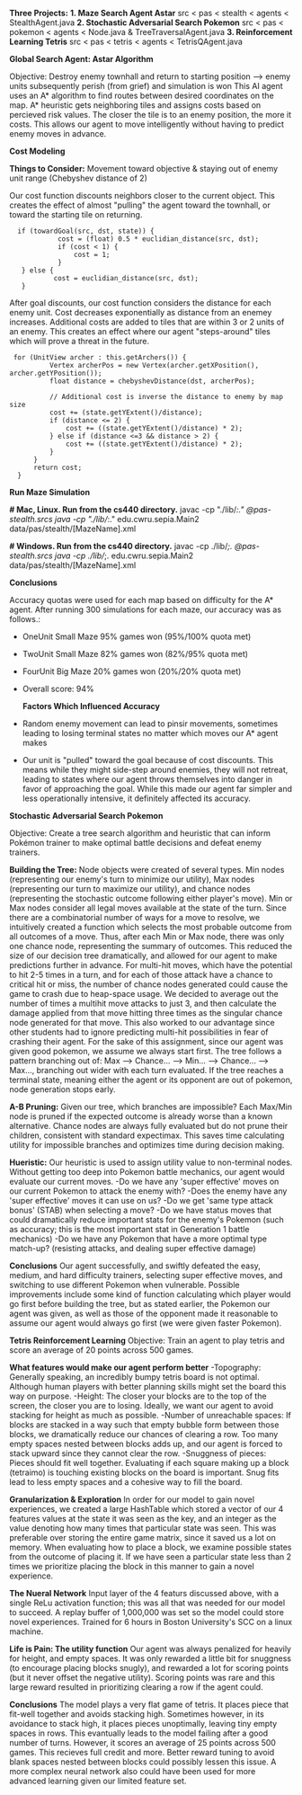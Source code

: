 **Three Projects:**
**1. Maze Search Agent Astar** src < pas < stealth < agents < StealthAgent.java
**2. Stochastic Adversarial Search Pokemon** src < pas < pokemon < agents < Node.java & TreeTraversalAgent.java
**3. Reinforcement Learning Tetris** src < pas < tetris < agents < TetrisQAgent.java

**Global Search Agent: Astar Algorithm**

Objective: Destroy enemy townhall and return to starting position --> enemy units subsequently perish (from grief) and simulation is won
This AI agent uses an A* algorithm to find routes between desired coordinates on the map.
A* heuristic gets neighboring tiles and assigns costs based on percieved risk values. The closer the tile is to an enemy position, the more it costs. This allows our agent to move intelligently without having to predict enemy moves in advance.

  **Cost Modeling**
  
  **Things to Consider:** Movement toward objective & staying out of enemy unit range (Chebyshev distance of 2)
  
  Our cost function discounts neighbors closer to the current object. This creates the effect of almost "pulling" the agent toward the townhall, or toward the starting tile on returning.
  
 ```
   if (towardGoal(src, dst, state)) {
             cost = (float) 0.5 * euclidian_distance(src, dst);
             if (cost < 1) {
                 cost = 1;
             }
    } else {
            cost = euclidian_distance(src, dst);
    }
 ```
  
  After goal discounts, our cost function considers the distance for each enemy unit. Cost decreases exponentially as distance from an enemey increases.
  Additional costs are added to tiles that are within 3 or 2 units of an enemy. This creates an effect where our agent "steps-around" tiles which will prove a threat in the future.
  ```
   for (UnitView archer : this.getArchers()) {
            Vertex archerPos = new Vertex(archer.getXPosition(), archer.getYPosition());
            float distance = chebyshevDistance(dst, archerPos);
            
            // Additional cost is inverse the distance to enemy by map size
            cost += (state.getYExtent()/distance);
            if (distance <= 2) {
                cost += ((state.getYExtent()/distance) * 2);
            } else if (distance <=3 && distance > 2) {
                cost += ((state.getYExtent()/distance) * 2);
            }
        }
        return cost;
    }
  ```

  

**Run Maze Simulation**

  **# Mac, Linux. Run from the cs440 directory.**
  javac -cp "./lib/*:." @pas-stealth.srcs
  java -cp "./lib/*:." edu.cwru.sepia.Main2 data/pas/stealth/[MazeName].xml
  
  **# Windows. Run from the cs440 directory.**
  javac -cp ./lib/*;. @pas-stealth.srcs
  java -cp ./lib/*;. edu.cwru.sepia.Main2 data/pas/stealth/[MazeName].xml
  

**Conclusions**

Accuracy quotas were used for each map based on difficulty for the A* agent. After running 300 simulations for each maze, our accuracy was as follows.:
- OneUnit Small Maze 95% games won (95%/100% quota met)
- TwoUnit Small Maze 82% games won (82%/95% quota met)
- FourUnit Big Maze 20% games won (20%/20% quota met)
- Overall score: 94%

  **Factors Which Influenced Accuracy**
 
-   Random enemy movement can lead to pinsir movements, sometimes leading to losing terminal states no matter which moves our A* agent makes
-   Our unit is "pulled" toward the goal because of cost discounts. This means while they might side-step around enemies, they will not retreat, leading to states where our agent throws themselves into danger in favor of approaching the goal. While this made our agent far simpler and less operationally intensive, it definitely affected its accuracy.


**Stochastic Adversarial Search Pokemon**

Objective: Create a tree search algorithm and heuristic that can inform Pokémon trainer to make optimal battle decisions and defeat enemy trainers.

**Building the Tree:** 
Node objects were created of several types. Min nodes (representing our enemy's turn to minimize our utility), Max nodes (representing our turn to maximize our utility), and chance nodes (representing the stochastic outcome following either player's move). Min or Max nodes consider all legal moves available at the state of the turn. Since there are a combinatorial number of ways for a move to resolve, we intuitively created a function which selects the most probable outcome from all outcomes of a move. Thus, after each Min or Max node, there was only one chance node, representing the summary of outcomes. This reduced the size of our decision tree dramatically, and allowed for our agent to make predictions further in advance. For multi-hit moves, which have the potential to hit 2-5 times in a turn, and for each of those attack have a chance to critical hit or miss, the number of chance nodes generated could cause the game to crash due to heap-space usage. We decided to average out the number of times a multihit move attacks to just 3, and then calculate the damage applied from that move hitting three times as the singular chance node generated for that move. This also worked to our advantage since other students had to ignore predicting multi-hit possibilities in fear of crashing their agent. For the sake of this assignment, since our agent was given good pokemon, we assume we always start first. The tree follows a pattern branching out of: Max --> Chance... --> Min... --> Chance... --> Max..., branching out wider with each turn evaluated.
If the tree reaches a terminal state, meaning either the agent or its opponent are out of pokemon, node generation stops early.

**A-B Pruning:** Given our tree, which branches are impossible? Each Max/Min node is pruned if the expected outcome is already worse than a known alternative. Chance nodes are always fully evaluated but do not prune their children, consistent with standard expectimax. This saves time calculating utility for impossible branches and optimizes time during decision making.

**Hueristic:** 
Our heuristic is used to assign utility value to non-terminal nodes. Without getting too deep into Pokemon battle mechanics, our agent would evaluate our current moves.
-Do we have any 'super effective' moves on our current Pokemon to attack the enemy with?
-Does the enemy have any 'super effective' moves it can use on us?
-Do we get 'same type attack bonus' (STAB) when selecting a move?
-Do we have status moves that could dramatically reduce important stats for the enemy's Pokemon (such as accuracy; this is the most important stat in Generation 1 battle mechanics)
-Do we have any Pokemon that have a more optimal type match-up? (resisting attacks, and dealing super effective damage)

**Conclusions**
Our agent successfully, and swiftly defeated the easy, medium, and hard difficulty trainers, selecting super effective moves, and switching to use different Pokemon when vulnerable. Possible improvements include some kind of function calculating which player would go first before building the tree, but as stated earlier, the Pokemon our agent was given, as well as those of the opponent made it reasonable to assume our agent would always go first (we were given faster Pokemon).



**Tetris Reinforcement Learning**
Objective: Train an agent to play tetris and score an average of 20 points across 500 games.

**What features would make our agent perform better**
-Topography: Generally speaking, an incredibly bumpy tetris board is not optimal. Although human players with better planning skills might set the board this way on purpose.
-Height: The closer your blocks are to the top of the screen, the closer you are to losing. Ideally, we want our agent to avoid stacking for height as much as possible.
-Number of unreachable spaces: If blocks are stacked in a way such that empty bubble form between those blocks, we dramatically reduce our chances of clearing a row. Too many empty spaces nested between blocks adds up, and our agent is forced to stack upward since they cannot clear the row.
-Snuggness of pieces: Pieces should fit well together. Evaluating if each square making up a block (tetraimo) is touching existing blocks on the board is important. Snug fits lead to less empty spaces and a cohesive way to fill the board.

**Granularization & Exploration**
In order for our model to gain novel experiences, we created a large HashTable which stored a vector of our 4 features values at the state it was seen as the key, and an integer as the value denoting how many times that particular state was seen. This was preferable over storing the entire game matrix, since it saved us a lot on memory. When evaluating how to place a block, we examine possible states from the outcome of placing it. If we have seen a particular state less than 2 times we prioritize placing the block in this manner to gain a novel experience.

**The Nueral Network**
Input layer of the 4 featurs discussed above, with a single ReLu activation function; this was all that was needed for our model to succeed. A replay buffer of 1,000,000 was set so the model could store novel experiences. Trained for 6 hours in Boston University's SCC on a linux machine.

**Life is Pain: The utility function**
Our agent was always penalized for heavily for height, and empty spaces. It was only rewarded a little bit for snuggness (to encourage placing blocks snugly), and rewarded a lot for scoring points (but it never offset the negative utility). Scoring points was rare and this large reward resulted in prioritizing clearing a row if the agent could.

**Conclusions**
The model plays a very flat game of tetris. It places piece that fit-well together and avoids stacking high. Sometimes however, in its avoidance to stack high, it places pieces unoptimally, leaving tiny empty spaces in rows. This evantually leads to the model failing after a good number of turns. However, it scores an average of 25 points across 500 games. This recieves full credit and more. 
Better reward tuning to avoid blank spaces nested between blocks could possibly lessen this issue.
A more complex neural network also could have been used for more advanced learning given our limited feature set.
